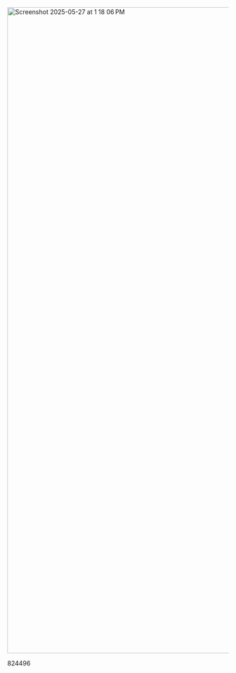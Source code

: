 

<img width="1470" alt="Screenshot 2025-05-27 at 1 18 06 PM" src="https://github.com/user-attachments/assets/a0d3d443-f5e1-433a-85a7-a76a3866858d" />

824496
